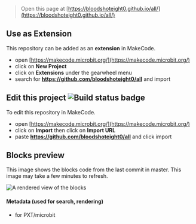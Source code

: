 
> Open this page at [https://bloodshoteight0.github.io/all/](https://bloodshoteight0.github.io/all/)

## Use as Extension

This repository can be added as an **extension** in MakeCode.

* open [https://makecode.microbit.org/](https://makecode.microbit.org/)
* click on **New Project**
* click on **Extensions** under the gearwheel menu
* search for **https://github.com/bloodshoteight0/all** and import

## Edit this project ![Build status badge](https://github.com/bloodshoteight0/all/workflows/MakeCode/badge.svg)

To edit this repository in MakeCode.

* open [https://makecode.microbit.org/](https://makecode.microbit.org/)
* click on **Import** then click on **Import URL**
* paste **https://github.com/bloodshoteight0/all** and click import

## Blocks preview

This image shows the blocks code from the last commit in master.
This image may take a few minutes to refresh.

![A rendered view of the blocks](https://github.com/bloodshoteight0/all/raw/master/.github/makecode/blocks.png)

#### Metadata (used for search, rendering)

* for PXT/microbit
<script src="https://makecode.com/gh-pages-embed.js"></script><script>makeCodeRender("{{ site.makecode.home_url }}", "{{ site.github.owner_name }}/{{ site.github.repository_name }}");</script>
